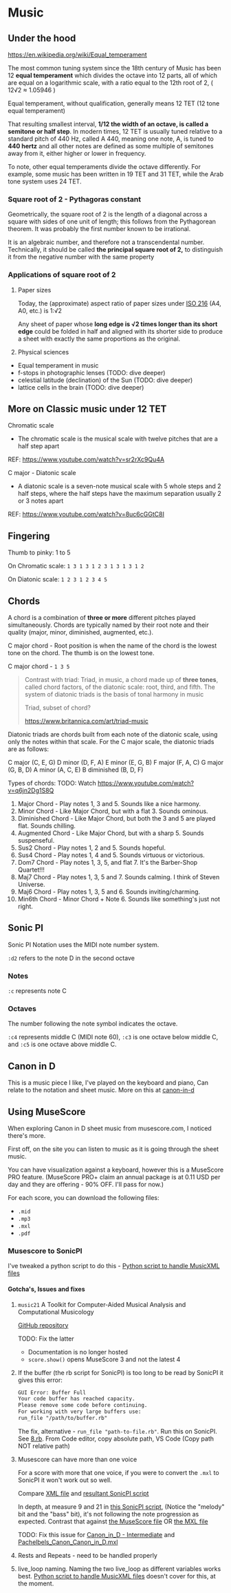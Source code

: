 # Music

## Under the hood

<https://en.wikipedia.org/wiki/Equal_temperament>

The most common tuning system since the 18th century of Music has been 12 **equal temperament** which divides the octave into 12 parts, all of which are equal on a logarithmic scale, with a ratio equal to the 12th root of 2, ( 12√2 ≈ 1.05946 )

Equal temperament, without qualification, generally means 12 TET (12 tone equal temperament)

That resulting smallest interval, **⁠1/12⁠ the width of an octave, is called a semitone or half step**. In modern times, 12 TET is usually tuned relative to a standard pitch of 440 Hz, called A 440, meaning one note, A, is tuned to **440 hertz** and all other notes are defined as some multiple of semitones away from it, either higher or lower in frequency.

To note, other equal temperaments divide the octave differently. For example, some music has been written in 19 TET and 31 TET, while the Arab tone system uses 24 TET.

### Square root of 2 - Pythagoras constant

Geometrically, the square root of 2 is the length of a diagonal across a square with sides of one unit of length; this follows from the Pythagorean theorem. It was probably the first number known to be irrational.

It is an algebraic number, and therefore not a transcendental number. Technically, it should be called **the principal square root of 2,** to distinguish it from the negative number with the same property

### Applications of square root of 2

1. Paper sizes

    Today, the (approximate) aspect ratio of paper sizes under [ISO 216](https://www.iso.org/standard/36631.html) (A4, A0, etc.) is 1:√2

    Any sheet of paper whose **long edge is √2 times longer than its short edge** could be folded in half and aligned with its shorter side to produce a sheet with exactly the same proportions as the original.

2. Physical sciences

- Equal temperament in music
- f-stops in photographic lenses (TODO: dive deeper)
- celestial latitude (declination) of the Sun (TODO: dive deeper)
- lattice cells in the brain (TODO: dive deeper)

## More on Classic music under 12 TET

Chromatic scale

- The chromatic scale is the musical scale with twelve pitches that are a half step apart

REF: <https://www.youtube.com/watch?v=sr2rXc9Qu4A>

C major - Diatonic scale

- A diatonic scale is a seven-note musical scale with 5 whole steps and 2 half steps, where the half steps have the maximum separation usually 2 or 3 notes apart

REF: <https://www.youtube.com/watch?v=8uc6cGGtC8I>

## Fingering

Thumb to pinky: 1 to 5

On Chromatic scale: `1 3 1 3 1 2 3 1 3 1 3 1 2`

On Diatonic scale: `1 2 3 1 2 3 4 5`

## Chords

A chord is a combination of **three or more** different pitches played simultaneously. Chords are typically named by their root note and their quality (major, minor, diminished, augmented, etc.).

C major chord - Root position is when the name of the chord is the lowest tone on the chord. The thumb is on the lowest tone.

C major chord - `1 3 5`

> Contrast with triad: Triad, in music, a chord made up of **three tones**, called chord factors, of the diatonic scale: root, third, and fifth. The system of diatonic triads is the basis of tonal harmony in music
>
> Triad, subset of chord?
>
> <https://www.britannica.com/art/triad-music>

Diatonic triads are chords built from each note of the diatonic scale, using only the notes within that scale. For the C major scale, the diatonic triads are as follows:

C major (C, E, G)
D minor (D, F, A)
E minor (E, G, B)
F major (F, A, C)
G major (G, B, D)
A minor (A, C, E)
B diminished (B, D, F)

Types of chords: TODO: Watch <https://www.youtube.com/watch?v=q6jn2Dg1S8Q>

1. Major Chord - Play notes 1, 3 and 5. Sounds like a nice harmony.
2. Minor Chord - Like Major Chord, but with a flat 3. Sounds ominous.
3. Diminished Chord - Like Major Chord, but both the 3 and 5 are played flat. Sounds chilling.
4. Augmented Chord - Like Major Chord, but with a sharp 5. Sounds suspenseful.
5. Sus2 Chord - Play notes 1, 2 and 5. Sounds hopeful.
6. Sus4 Chord - Play notes 1, 4 and 5. Sounds virtuous or victorious.
7. Dom7 Chord - Play notes 1, 3, 5, and flat 7. It's the Barber-Shop Quartet!!!
8. Maj7 Chord - Play notes 1, 3, 5 and 7. Sounds calming. I think of Steven Universe.
9. Maj6 Chord - Play notes 1, 3, 5 and 6. Sounds inviting/charming.
10. Min6th Chord - Minor Chord + Note 6. Sounds like something's just not right.

## Sonic PI

Sonic PI Notation uses the MIDI note number system.

`:d2` refers to the note D in the second octave

### Notes

`:c` represents note C

### Octaves

The number following the note symbol indicates the octave.

`:c4` represents middle C (MIDI note 60), `:c3` is one octave below middle C, and `:c5` is one octave above middle C.

## Canon in D

This is a music piece I like, I've played on the keyboard and piano, Can relate to the notation and sheet music. More on this at [canon-in-d](/canon-in-d/)

## Using MuseScore

When exploring Canon in D sheet music from musescore.com, I noticed there's more.

First off, on the site you can listen to music as it is going through the sheet music.

You can have visualization against a keyboard, however this is a MuseScore PRO feature. (MuseScore PRO+ claim an annual package is at 0.11 USD per day and they are offering - 90% OFF. I'll pass for now.)

For each score, you can download the following files:

- `.mid`
- `.mp3`
- `.mxl`
- `.pdf`

### Musescore to SonicPI

I've tweaked a python script to do this - [Python script to handle MusicXML files](/handling-MusicXML-files-w-python/main.py)

#### Gotcha's, Issues and fixes

1. `music21` A Toolkit for Computer-Aided Musical Analysis and Computational Musicology

    [GitHub repository](https://github.com/cuthbertLab/music21?tab=readme-ov-file)

    TODO: Fix the latter

     - Documentation is no longer hosted
     - `score.show()` opens MuseScore 3 and not the latest 4

1. If the buffer (the rb script for SonicPI) is too long to be read by SonicPI it gives this error:

    ```txt
    GUI Error: Buffer Full
    Your code buffer has reached capacity.
    Please remove some code before continuing.
    For working with very large buffers use:
    run_file "/path/to/buffer.rb"
    ```

    The fix, alternative - `run_file "path-to-file.rb"`. Run this on SonicPI. See [8.rb](/8.rb). From Code editor, copy absolute path, VS Code (Copy path NOT relative path)

1. Musescore can have more than one voice

    For a score with more that one voice, if you were to convert the `.mxl` to SonicPI it won't work out so well.

    Compare [XML file](/canon-in-d/Pachelbels_Canon_Canon_in_D.mxl) and [resultant SonicPI script](/canon-in-d/Pachelbels_Canon_Canon_in_D_MusicXML_to_SonicPI.rb)

    In depth, at measure 9 and 21 in [this SonicPI script](/canon-in-d/Pachelbels_Canon_Canon_in_D_with_measures_included.rb), (Notice the "melody" bit and the "bass" bit), it's not following the note progression as expected. Contrast that against [the MuseScore file](/canon-in-d/Pachelbels_Canon_Canon_in_D.mscz) OR [the MXL file](/canon-in-d/Pachelbels_Canon_Canon_in_D.mxl)

    TODO: Fix this issue for [Canon_in_D - Intermediate](/canon-in-d/Intermediate/Canon_in_D.mxl) and [Pachelbels_Canon_Canon_in_D.mxl](/canon-in-d/Pachelbels_Canon_Canon_in_D.mxl)

1. Rests and Repeats - need to be handled properly

1. live_loop naming. Naming the two live_loop as different variables works best. [Python script to handle MusicXML files](/handling-MusicXML-files-w-python/main.py) doesn't cover for this, at the moment.

